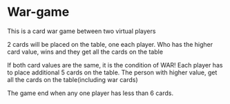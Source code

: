 # War-game
This is a card war game between two virtual players

2 cards will be placed on the table, one each player.
Who has the higher card value, wins and they get all the cards on the table

If both card values are the same, it is the condition of WAR!
Each player has to place additional 5 cards on the table. 
The person with higher value, get all the cards on the table(including war cards)

The game end when any one player has less than 6 cards.
